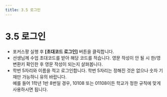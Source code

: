 ```yaml
---
title: 3.5 로그인
---
```

# 3.5 로그인

* 포커스팡 실행 후 **\[초대코드 로그인]** 버튼을 클릭합니다.
* 선생님께 수업 초대코드를 받아 해당 코드를 적습니다. 
  영문 작성이 안 될 시 한/영 변환키 확인한 후 영문 작성이 되는지 살펴봅니다. 
* 학번 5자리와 이름을 적고 로그인합니다. 
  학번 5자리는 정해진 것은 없으나 숫자 기재만 가능하니 유의 바랍니다. \
  예를 들어 1학년 1반 8번일 경우, 10108 또는 01108이든 학교가 정한 규칙에 맞게 사용하시면 됩니다.

